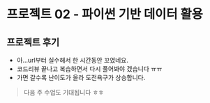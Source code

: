 # 프로젝트 02 - 파이썬 기반 데이터 활용

## 프로젝트 후기

- 아...url부터 실수해서 한 시간동안 꼬였네요.
- 코드리뷰 끝나고 복습하면서 다시 풀어봐야 겠습니다 ㅠㅠ
- 가면 갈수록 난이도가 올라 도전욕구가 상승합니다.

> 다음 주 수업도 기대됩니다 ㅎㅎ
